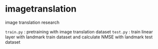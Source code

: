 # imagetranslation
image translation research

`train.py` : pretraining with image translation dataset
`test.py` : train linear layer with landmark train dataset and calculate NMSE with landmark test dataset
